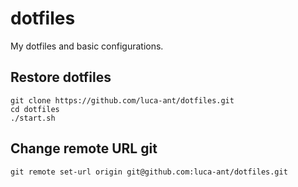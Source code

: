 # dotfiles
My dotfiles and basic configurations.

## Restore dotfiles

```
git clone https://github.com/luca-ant/dotfiles.git
cd dotfiles
./start.sh
```

## Change remote URL git
```
git remote set-url origin git@github.com:luca-ant/dotfiles.git
```

